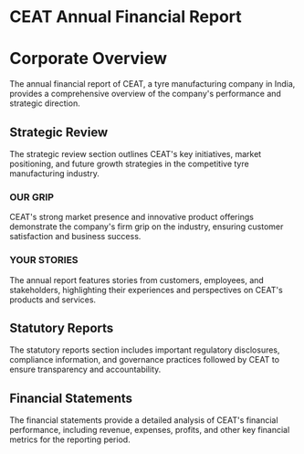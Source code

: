 # CEAT Annual Financial Report

# Corporate Overview

The annual financial report of CEAT, a tyre manufacturing company in India, provides a comprehensive overview of the company's performance and strategic direction.

## Strategic Review

The strategic review section outlines CEAT's key initiatives, market positioning, and future growth strategies in the competitive tyre manufacturing industry.

### OUR GRIP

CEAT's strong market presence and innovative product offerings demonstrate the company's firm grip on the industry, ensuring customer satisfaction and business success.

### YOUR STORIES

The annual report features stories from customers, employees, and stakeholders, highlighting their experiences and perspectives on CEAT's products and services.

## Statutory Reports

The statutory reports section includes important regulatory disclosures, compliance information, and governance practices followed by CEAT to ensure transparency and accountability.

## Financial Statements

The financial statements provide a detailed analysis of CEAT's financial performance, including revenue, expenses, profits, and other key financial metrics for the reporting period.